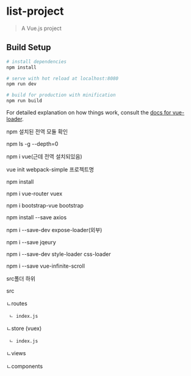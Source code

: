 # list-project

> A Vue.js project

## Build Setup

``` bash
# install dependencies
npm install

# serve with hot reload at localhost:8080
npm run dev

# build for production with minification
npm run build
```

For detailed explanation on how things work, consult the [docs for vue-loader](http://vuejs.github.io/vue-loader).

npm 설치된 전역 모듈 확인

npm ls -g --depth=0


npm i vue(근데 전역 설치되있음)

vue init webpack-simple 프로젝트명

npm install

npm i vue-router vuex

npm i bootstrap-vue bootstrap

npm install --save axios

npm i --save-dev expose-loader(외부)

npm i --save jqeury

npm i --save-dev style-loader css-loader

npm i --save vue-infinite-scroll 


src폴더 하위

src

ㄴroutes

     ㄴ index.js
     
ㄴstore   (vuex)

     ㄴ index.js
     
ㄴviews

ㄴcomponents

